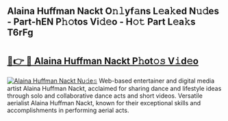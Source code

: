 ## Alaina Huffman Nackt O𝚗𝚕yf𝚊ns L𝚎a𝚔ed N𝚞𝚍es - Part-hEN P𝚑𝚘tos Vi𝚍𝚎o - H𝚘𝚝 Part L𝚎a𝚔s T6rFg

# <h2><a href="http://kfewow6.oniu.top/?m=Alaina+Huffman+Nackt">🔗👉 🔴 Alaina Huffman Nackt P𝚑ot𝚘𝚜 V𝚒d𝚎o</a></h2>

[![Alaina Huffman Nackt Nu𝚍e𝚜](https://i.imgur.com/0qMVB7G.gif)](http://kfewow6.oniu.top/?m=Alaina+Huffman+Nackt)
Web-based entertainer and digital media artist Alaina Huffman Nackt, acclaimed for sharing dance and lifestyle ideas through solo and collaborative dance acts and short videos. Versatile aerialist Alaina Huffman Nackt, known for their exceptional skills and accomplishments in performing aerial acts.  

